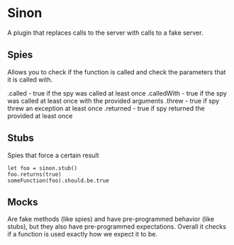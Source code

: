 # Sinon

A plugin that replaces calls to the server with calls to a fake server.

## Spies
Allows you to check if the function is called and check the parameters that it is called with.

.called - true if the spy was called at least once
.calledWith - true if the spy was called at least once with the provided arguments
.threw - true if spy threw an exception at least once
.returned - true if spy returned the provided at least once


## Stubs
Spies that force a certain result
```
let foo = sinon.stub()
foo.returns(true)
someFunction(foo).should.be.true
```
## Mocks
Are fake methods (like spies) and have pre-programmed behavior (like stubs), but they also have pre-programmed expectations. Overall it checks if a function is used exactly how we expect it to be.
